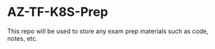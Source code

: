 # AZ-TF-K8S-Prep

This repo will be used to store any exam prep materials such as code, notes, etc. 